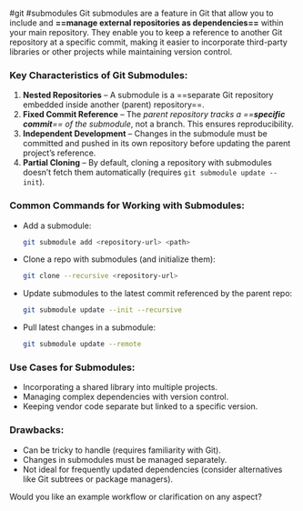 #git #submodules
Git submodules are a feature in Git that allow you to include and **==manage external repositories as dependencies==** within your main repository. They enable you to keep a reference to another Git repository at a specific commit, making it easier to incorporate third-party libraries or other projects while maintaining version control.  

### **Key Characteristics of Git Submodules:**  
1. **Nested Repositories** – A submodule is a ==separate Git repository embedded inside another (parent) repository==.  
2. **Fixed Commit Reference** – The _parent repository tracks a ==**specific commit**== of the submodule_, not a branch. This ensures reproducibility.  
3. **Independent Development** – Changes in the submodule must be committed and pushed in its own repository before updating the parent project’s reference.  
4. **Partial Cloning** – By default, cloning a repository with submodules doesn’t fetch them automatically (requires `git submodule update --init`).  

### **Common Commands for Working with Submodules:**  
- Add a submodule:  
  ```sh
  git submodule add <repository-url> <path>
  ```
- Clone a repo with submodules (and initialize them):  
  ```sh
  git clone --recursive <repository-url>
  ```
- Update submodules to the latest commit referenced by the parent repo:  
  ```sh
  git submodule update --init --recursive
  ```
- Pull latest changes in a submodule:  
  ```sh
  git submodule update --remote
  ```

### **Use Cases for Submodules:**  
- Incorporating a shared library into multiple projects.  
- Managing complex dependencies with version control.  
- Keeping vendor code separate but linked to a specific version.  

### **Drawbacks:**  
- Can be tricky to handle (requires familiarity with Git).  
- Changes in submodules must be managed separately.  
- Not ideal for frequently updated dependencies (consider alternatives like Git subtrees or package managers).  

Would you like an example workflow or clarification on any aspect?